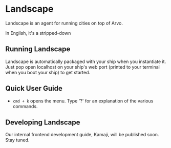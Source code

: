 # Landscape

Landscape is an agent for running cities on top of Arvo. 

In English, it's a stripped-down 

## Running Landscape

Landscape is automatically packaged with your ship when you instantiate it. Just pop open localhost on your ship's web port (printed to your terminal when you boot your ship) to get started. 

## Quick User Guide 

- `cmd + k` opens the menu. Type '?' for an explanation of the various commands.

## Developing Landscape 

Our internal frontend development guide, Kamaji, will be published soon. Stay tuned.
